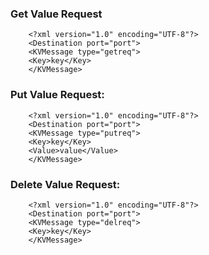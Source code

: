 ### Get Value Request
        <?xml version="1.0" encoding="UTF-8"?>
        <Destination port="port">
        <KVMessage type="getreq">
        <Key>key</Key>
        </KVMessage>

### Put Value Request:
        <?xml version="1.0" encoding="UTF-8"?>
        <Destination port="port">
        <KVMessage type="putreq">
        <Key>key</Key>
        <Value>value</Value>
        </KVMessage>

### Delete Value Request:
        <?xml version="1.0" encoding="UTF-8"?>
        <Destination port="port">
        <KVMessage type="delreq">
        <Key>key</Key>
        </KVMessage>
